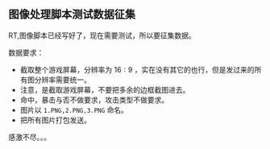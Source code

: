 ## 图像处理脚本测试数据征集

RT,图像脚本已经写好了，现在需要测试，所以要征集数据。

数据要求：

- 截取整个游戏屏幕，分辨率为 $16:9$ ，实在没有其它的也行，但是发过来的所有图分辨率需要统一。
- 注意，是截取游戏屏幕，不要把多余的边框截图进去。
- 命中，暴击与否不做要求，攻击类型不做要求。
- 图片以 `1.PNG,2.PNG,3.PNG` 命名。
- 把所有图片打包发送。

感激不尽。。。